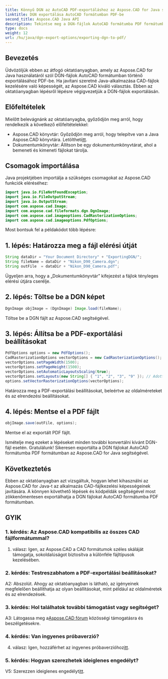 ```yaml
---
title: Könnyű DGN az AutoCAD PDF-exportáláshoz az Aspose.CAD for Java segítségével
linktitle: DGN exportálása AutoCAD formátumban PDF-be
second_title: Aspose.CAD Java API
description: Tekintse meg a DGN-fájlok AutoCAD formátumba PDF formátumba történő exportálásáról szóló, lépésről lépésre szóló útmutatót az Aspose.CAD for Java használatával. Könnyedén növelheti Java-alkalmazása CAD-kezelési képességeit.
type: docs
weight: 12
url: /hu/java/dgn-export-options/exporting-dgn-to-pdf/
---
```

## Bevezetés

Üdvözöljük ebben az átfogó oktatóanyagban, amely az Aspose.CAD for Java használatáról szól DGN-fájlok AutoCAD formátumban történő exportálásához PDF-be. Ha javítani szeretné Java-alkalmazása CAD-fájlok kezelésére való képességét, az Aspose.CAD kiváló választás. Ebben az oktatóanyagban lépésről lépésre végigvezetjük a DGN-fájlok exportálásán.


## Előfeltételek
Mielőtt belevágnánk az oktatóanyagba, győződjön meg arról, hogy rendelkezik a következő előfeltételekkel:
-  Aspose.CAD könyvtár: Győződjön meg arról, hogy telepítve van a Java Aspose.CAD könyvtára. Letöltheti[itt](https://releases.aspose.com/cad/java/).
- Dokumentumkönyvtár: Állítson be egy dokumentumkönyvtárat, ahol a bemeneti és kimeneti fájlokat tárolja.

## Csomagok importálása

Java projektjében importálja a szükséges csomagokat az Aspose.CAD funkciók eléréséhez:

```java
import java.io.FileNotFoundException;
import java.io.FileOutputStream;
import java.io.OutputStream;
import com.aspose.cad.Image;
import com.aspose.cad.fileformats.dgn.DgnImage;
import com.aspose.cad.imageoptions.CadRasterizationOptions;
import com.aspose.cad.imageoptions.PdfOptions;
```

Most bontsuk fel a példakódot több lépésre:

## 1. lépés: Határozza meg a fájl elérési útját

```java
String dataDir = "Your Document Directory" + "ExportingDGN/";
String fileName = dataDir + "Nikon_D90_Camera.dgn";
String outFile  = dataDir + "Nikon_D90_Camera.pdf";
```

Ügyeljen arra, hogy a „Dokumentumkönyvtár” kifejezést a fájlok tényleges elérési útjára cserélje.

## 2. lépés: Töltse be a DGN képet

```java
DgnImage objImage = (DgnImage) Image.load(fileName);
```

Töltse be a DGN fájlt az Aspose.CAD segítségével.

## 3. lépés: Állítsa be a PDF-exportálási beállításokat

```java
PdfOptions options = new PdfOptions();
CadRasterizationOptions vectorOptions = new CadRasterizationOptions();
vectorOptions.setPageWidth(1500);
vectorOptions.setPageHeight(1500);
vectorOptions.setAutomaticLayoutsScaling(true);
vectorOptions.setLayouts(new String[] { "1", "2", "3", "9" }); // Adott nézetek exportálása
options.setVectorRasterizationOptions(vectorOptions);
```

Határozza meg a PDF-exportálási beállításokat, beleértve az oldalméreteket és az elrendezési beállításokat.

## 4. lépés: Mentse el a PDF fájlt

```java
objImage.save(outFile, options);
```

Mentse el az exportált PDF fájlt.

Ismételje meg ezeket a lépéseket minden további konvertálni kívánt DGN-fájl esetén. Gratulálunk! Sikeresen exportálta a DGN fájlokat AutoCAD formátumba PDF formátumban az Aspose.CAD for Java segítségével.

## Következtetés

Ebben az oktatóanyagban azt vizsgáltuk, hogyan lehet kihasználni az Aspose.CAD for Java-t az alkalmazás CAD-fájlkezelési képességeinek javítására. A könnyen követhető lépések és kódpéldák segítségével most zökkenőmentesen exportálhatja a DGN fájlokat AutoCAD formátumba PDF formátumban.

## GYIK

### 1. kérdés: Az Aspose.CAD kompatibilis az összes CAD fájlformátummal?

1. válasz: Igen, az Aspose.CAD a CAD formátumok széles skáláját támogatja, sokoldalúságot biztosítva a különféle fájltípusok kezelésében.

### 2. kérdés: Testreszabhatom a PDF-exportálási beállításokat?

A2: Abszolút. Ahogy az oktatóanyagban is látható, az igényeinek megfelelően beállíthatja az olyan beállításokat, mint például az oldalméretek és az elrendezések.

### 3. kérdés: Hol találhatok további támogatást vagy segítséget?

 A3: Látogassa meg a[Aspose.CAD fórum](https://forum.aspose.com/c/cad/19) közösségi támogatásra és beszélgetésekre.

### 4. kérdés: Van ingyenes próbaverzió?

 4. válasz: Igen, hozzáférhet az ingyenes próbaverzióhoz[itt](https://releases.aspose.com/).

### 5. kérdés: Hogyan szerezhetek ideiglenes engedélyt?

 V5: Szerezzen ideiglenes engedélyt[itt](https://purchase.aspose.com/temporary-license/).